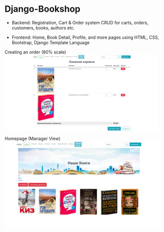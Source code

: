 # Django-Bookshop
 + Backend:
Registration, Cart & Order system
CRUD for carts, orders, customers, books, authors etc.

 + Frontend:
Home, Book Detail, Profile, and more pages using HTML, CSS, Bootstrap, Django Template Language

Creating an order (80% scale)
![alt text](корзина.png "Cart -> Order")​

Homepage (Manager View)
![alt text](главная.png "Homepage")​
